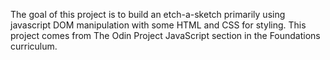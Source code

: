 The goal of this project is to build an etch-a-sketch primarily using javascript DOM manipulation with some HTML and CSS for styling. This project comes from The Odin Project JavaScript section in the Foundations curriculum. 